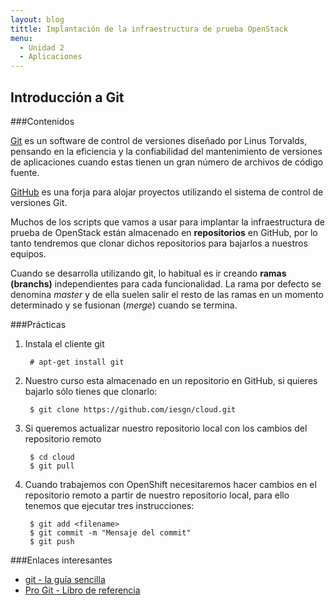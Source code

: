 ```yaml
---
layout: blog
tittle: Implantación de la infraestructura de prueba OpenStack
menu:
  - Unidad 2
  - Aplicaciones
---
```

## Introducción a Git

###Contenidos

[Git](http://git-scm.com/) es un software de control de versiones diseñado por Linus Torvalds, pensando en la eficiencia y la confiabilidad del mantenimiento de versiones de aplicaciones cuando estas tienen un gran número de archivos de código fuente. 

[GitHub](https://github.com/) es una forja para alojar proyectos utilizando el sistema de control de versiones Git.

Muchos de los scripts que vamos a usar para implantar la infraestructura de prueba de OpenStack están almacenado en **repositorios** en GitHub, por lo tanto tendremos que clonar dichos repositorios para bajarlos a nuestros equipos.

Cuando se desarrolla utilizando git, lo habitual es ir creando **ramas
(branchs)** independientes para cada funcionalidad. La rama por defecto se
denomina *master* y de ella suelen salir el resto de las ramas en un momento
determinado y se fusionan (*merge*) cuando se termina.

###Prácticas

1. Instala el cliente git

        # apt-get install git

2. Nuestro curso esta almacenado en un repositorio en GitHub, si quieres bajarlo sólo tienes que clonarlo:

        $ git clone https://github.com/iesgn/cloud.git
        
3. Si queremos actualizar nuestro repositorio local con los cambios del repositorio remoto

        $ cd cloud
        $ git pull

4. Cuando trabajemos con OpenShift necesitaremos hacer cambios en el repositorio remoto a partir de nuestro repositorio local, para ello tenemos que ejecutar tres instrucciones:

        $ git add <filename>
        $ git commit -m "Mensaje del commit"
        $ git push

###Enlaces interesantes

* [git - la guía sencilla](http://rogerdudler.github.io/git-guide/index.es.html)
* [Pro Git - Libro de referencia](http://git-scm.com/book)
